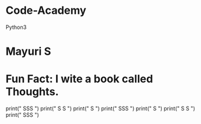 # Code-Academy
Python3
# Mayuri S
# Fun Fact: I wite a book called Thoughts.

print("  SSS    ")
print(" S   S   ")
print(" S       ")
print("  SSS    ")
print("     S   ")
print(" S   S   ")
print("  SSS    ")
